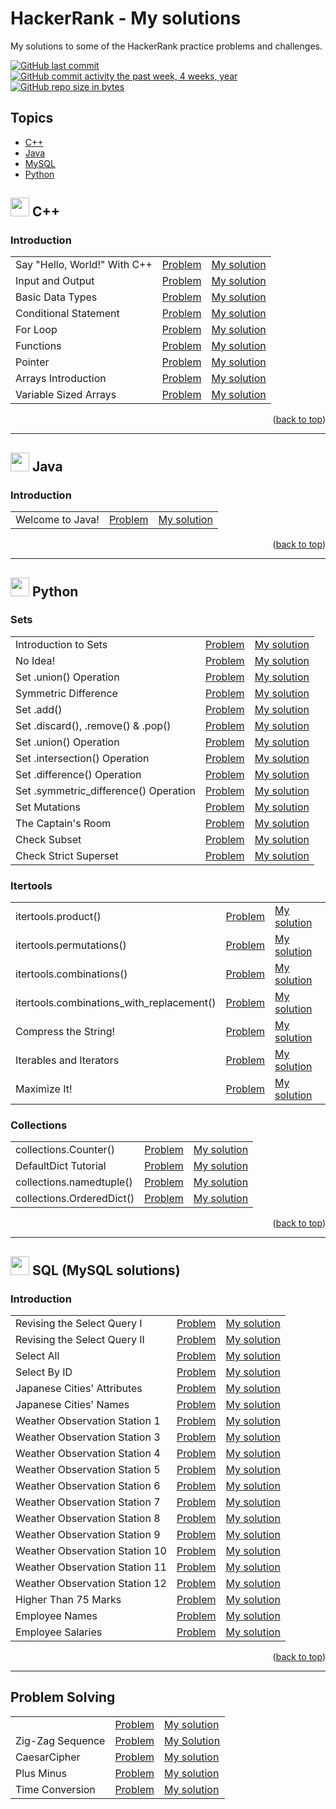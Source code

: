 # HackerRank - My solutions
My solutions to some of the HackerRank practice problems and challenges.

[![GitHub last commit](https://img.shields.io/github/last-commit/niaBaldoni/HackerRank-Challenges.svg)](https://github.com/niaBaldoni/HackerRank-Challenges) 
[![GitHub commit activity the past week, 4 weeks, year](https://img.shields.io/github/commit-activity/y/niaBaldoni/HackerRank-Challenges.svg)](https://github.com/niaBaldoni/HackerRank-Challenges)
[![GitHub repo size in bytes](https://img.shields.io/github/repo-size/niaBaldoni/HackerRank-Challenges.svg)](https://github.com/niaBaldoni/HackerRank-Challenges)

## Topics
+ [C++](#-c)
+ [Java](#-java)
+ [MySQL](#-sql-mysql-solutions)
+ [Python](#-python)


## <img src= "https://skillicons.dev/icons?i=cpp" width = 30px> C++

### Introduction
| | | |
| --- | --- | --- |
| Say "Hello, World!" With C++ | [Problem](https://www.hackerrank.com/challenges/cpp-hello-world/problem) | [My solution](../main/cplusplus/cpp-hello-world.cpp) |
| Input and Output | [Problem](https://www.hackerrank.com/challenges/cpp-input-and-output/problem) | [My solution](../main/cplusplus/cpp-input-and-output.cpp) |
| Basic Data Types | [Problem](https://www.hackerrank.com/challenges/c-tutorial-basic-data-types/problem) | [My solution](../main/cplusplus/c-tutorial-basic-data-types.cpp) |
| Conditional Statement | [Problem](https://www.hackerrank.com/challenges/c-tutorial-conditional-if-else/problem) | [My solution](../main/cplusplus/c-tutorial-conditional-if-else.cpp) |
| For Loop | [Problem](https://www.hackerrank.com/challenges/c-tutorial-for-loop/problem) | [My solution](../main/cplusplus/c-tutorial-for-loop.cpp) |
| Functions | [Problem](https://www.hackerrank.com/challenges/c-tutorial-functions/problem) | [My solution](../main/cplusplus/c-tutorial-functions.cpp) |
| Pointer | [Problem](https://www.hackerrank.com/challenges/c-tutorial-pointer/problem) | [My solution](../main/cplusplus/c-tutorial-pointer.cpp) |
| Arrays Introduction | [Problem](https://www.hackerrank.com/challenges/arrays-introduction/problem) | [My solution](../main/cplusplus/arrays-introduction.cpp) |
| Variable Sized Arrays | [Problem](https://www.hackerrank.com/challenges/variable-sized-arrays/problem) | [My solution](../main/cplusplus/variable-sized-arrays.cpp) |

<p align="right">(<a href="#topics">back to top</a>)</p>


---
## <img src= "https://skillicons.dev/icons?i=java" width = 30px> Java

### Introduction
| | | |
| --- | --- | --- |
| Welcome to Java! | [Problem](https://www.hackerrank.com/challenges/welcome-to-java/problem) | [My solution](../main/java/welcome-to-java.java) |


<p align="right">(<a href="#topics">back to top</a>)</p>


---
## <img src= "https://skillicons.dev/icons?i=py" width = 30px> Python

### Sets
|  |  |  |
| --- | --- | --- | 
| Introduction to Sets | [Problem](https://www.hackerrank.com/challenges/py-introduction-to-sets/problem) | [My solution](../main/python/py-introduction-to-sets.py)
| No Idea! | [Problem](https://www.hackerrank.com/challenges/no-idea/problem) | [My solution](../main/python/no-idea.py)
| Set .union() Operation | [Problem](https://www.hackerrank.com/challenges/py-set-union/problem) | [My solution](../main/python/py-set-union.py)
| Symmetric Difference | [Problem](https://www.hackerrank.com/challenges/symmetric-difference/problem) | [My solution](../main/python/symmetric-difference.py) 
| Set .add() | [Problem](https://www.hackerrank.com/challenges/py-set-add/problem) | [My solution](../main/python/py-set-add.py)
| Set .discard(), .remove() & .pop() | [Problem](https://www.hackerrank.com/challenges/py-set-discard-remove-pop) | [My solution](../main/python/py-set-discard-remove-pop.py)
| Set .union() Operation | [Problem](https://www.hackerrank.com/challenges/py-set-union) | [My solution](../main/python/py-set-union.py)
| Set .intersection() Operation | [Problem](https://www.hackerrank.com/challenges/py-set-intersection-operation) | [My solution](../main/python/py-set-intersection-operation.py)
| Set .difference() Operation | [Problem](https://www.hackerrank.com/challenges/py-set-difference-operation) | [My solution](../main/python/py-set-difference-operation.py)
| Set .symmetric_difference() Operation | [Problem](https://www.hackerrank.com/challenges/py-set-symmetric-difference-operation) | [My solution](../main/python/py-set-symmetric-difference-operation.py)
| Set Mutations | [Problem](https://www.hackerrank.com/challenges/py-set-mutations) | [My solution](../main/python/py-set-mutations.py)
| The Captain's Room | [Problem](https://www.hackerrank.com/challenges/py-the-captains-room) | [My solution](../main/python/py-the-captains-room.py)
| Check Subset | [Problem](https://www.hackerrank.com/challenges/py-check-subset) | [My solution](../main/python/py-check-subset.py)
| Check Strict Superset | [Problem](https://www.hackerrank.com/challenges/py-check-strict-superset) | [My solution](../main/python/py-check-strict-superset.py)

### Itertools
|  |  |  |
| --- | --- | --- | 
| itertools.product() | [Problem](https://www.hackerrank.com/challenges/itertools-product/problem) | [My solution](../main/python/itertools-product.py) |
| itertools.permutations() | [Problem](https://www.hackerrank.com/challenges/itertools-permutations/problem) | [My solution](../main/python/itertools-permutations.py)
| itertools.combinations() | [Problem](https://www.hackerrank.com/challenges/itertools-combinations/problem) | [My solution](../main/python/itertools-combinations.py)
| itertools.combinations_with_replacement() | [Problem](https://www.hackerrank.com/challenges/itertools-combinations-with-replacement) | [My solution](../main/python/itertools-combinations-with-replacement.py)
| Compress the String! | [Problem](https://www.hackerrank.com/challenges/compress-the-string) | [My solution](../main/python/compress-the-string.py)
| Iterables and Iterators | [Problem](https://www.hackerrank.com/challenges/iterables-and-iterators) | [My solution](../main/python/iterables-and-iterators.py)
| Maximize It! | [Problem](https://www.hackerrank.com/challenges/maximize-it) | [My solution](../main/python/maximize-it.py)

### Collections
|  |  |  |
| --- | --- | --- | 
| collections.Counter() | [Problem](https://www.hackerrank.com/challenges/collections-counter) | [My solution](../main/python/collections-counter.py)
| DefaultDict Tutorial | [Problem](https://www.hackerrank.com/challenges/defaultdict-tutorial) | [My solution](../main/python/defaultdict-tutorial.py)
| collections.namedtuple() | [Problem](https://www.hackerrank.com/challenges/py-collections-namedtuple) | [My solution](../main/python/py-collections-namedtuple.py)
| collections.OrderedDict() | [Problem](https://www.hackerrank.com/challenges/py-collections-ordereddict) | [My solution](../main/python/py-collections-ordereddict.py)

<p align="right">(<a href="#topics">back to top</a>)</p>


---
## <img src= "https://skillicons.dev/icons?i=mysql" width = 30px> SQL (MySQL solutions)
### Introduction
| | | |
| --- | --- | --- |
| Revising the Select Query I | [Problem](https://www.hackerrank.com/challenges/revising-the-select-query/problem?isFullScreen=true) | [My solution](../main/sql/revising-the-select-query.sql)
| Revising the Select Query II | [Problem](https://www.hackerrank.com/challenges/revising-the-select-query-2/problem?isFullScreen=true) | [My solution](../main/sql/revising-the-select-query-2.sql)
| Select All | [Problem](https://www.hackerrank.com/challenges/select-all-sql/problem?isFullScreen=true) | [My solution](../main/sql/select-all-sql.sql)
| Select By ID | [Problem](https://www.hackerrank.com/challenges/select-by-id/problem?isFullScreen=true) | [My solution](../main/sql/select-by-id.sql)
| Japanese Cities' Attributes | [Problem](https://www.hackerrank.com/challenges/japanese-cities-attributes/problem?isFullScreen=true) | [My solution](../main/sql/japanese-cities-attributes.sql)
| Japanese Cities' Names | [Problem](https://www.hackerrank.com/challenges/japanese-cities-name/problem?isFullScreen=true) | [My solution](../main/sql/japanese-cities-name.sql)
| Weather Observation Station 1 | [Problem](https://www.hackerrank.com/challenges/weather-observation-station-1/problem?isFullScreen=true) | [My solution](../main/sql/weather-observation-station-1.sql)
| Weather Observation Station 3 | [Problem](https://www.hackerrank.com/challenges/weather-observation-station-3/problem?isFullScreen=true) | [My solution](../main/sql/weather-observation-station-3.sql)
| Weather Observation Station 4 | [Problem](https://www.hackerrank.com/challenges/weather-observation-station-4/problem?isFullScreen=true) | [My solution](../main/sql/weather-observation-station-4.sql)
| Weather Observation Station 5 | [Problem](https://www.hackerrank.com/challenges/weather-observation-station-5/problem?isFullScreen=true) | [My solution](../main/sql/weather-observation-station-5.sql)
| Weather Observation Station 6 | [Problem](https://www.hackerrank.com/challenges/weather-observation-station-6/problem?isFullScreen=true) | [My solution](../main/sql/weather-observation-station-6.sql)
| Weather Observation Station 7 | [Problem](https://www.hackerrank.com/challenges/weather-observation-station-7/problem?isFullScreen=true) | [My solution](../main/sql/weather-observation-station-7.sql)
| Weather Observation Station 8 | [Problem](https://www.hackerrank.com/challenges/weather-observation-station-8/problem?isFullScreen=true) | [My solution](../main/sql/weather-observation-station-8.sql)
| Weather Observation Station 9 | [Problem](https://www.hackerrank.com/challenges/weather-observation-station-9/problem?isFullScreen=true) | [My solution](../main/sql/weather-observation-station-9.sql)
| Weather Observation Station 10 | [Problem](https://www.hackerrank.com/challenges/weather-observation-station-10/problem?isFullScreen=true) | [My solution](https://github.com/niaBaldoni/HackerRank-Challenges/blob/main/sql/weather-observation-station-10.sql)
| Weather Observation Station 11 | [Problem](https://www.hackerrank.com/challenges/weather-observation-station-11/problem?isFullScreen=true) | [My solution](https://github.com/niaBaldoni/HackerRank-Challenges/blob/main/sql/weather-observation-station-11.sql)
| Weather Observation Station 12 | [Problem](https://www.hackerrank.com/challenges/weather-observation-station-12/problem?isFullScreen=true) | [My solution](https://github.com/niaBaldoni/HackerRank-Challenges/blob/main/sql/weather-observation-station-12.sql)
| Higher Than 75 Marks | [Problem](https://www.hackerrank.com/challenges/more-than-75-marks/problem?isFullScreen=true) | [My solution](https://github.com/niaBaldoni/HackerRank-Challenges/blob/main/sql/more-than-75-marks.sql)
| Employee Names | [Problem](https://www.hackerrank.com/challenges/name-of-employees/problem?isFullScreen=true) | [My solution](https://github.com/niaBaldoni/HackerRank-Challenges/blob/main/sql/name-of-employees.sql)
| Employee Salaries | [Problem](https://www.hackerrank.com/challenges/salary-of-employees/problem?isFullScreen=true) | [My solution](https://github.com/niaBaldoni/HackerRank-Challenges/blob/main/sql/salary-of-employees.sql)


<p align="right">(<a href="#topics">back to top</a>)</p>


---
## Problem Solving
|  |  |  |
| --- | --- | --- | 
|  | [Problem]() | [My solution]()
| Zig-Zag Sequence | [Problem](https://www.hackerrank.com/challenges/one-week-preparation-kit-zig-zag-sequence/problem) | [My Solution](../main/ZigZagSequence.py)
| CaesarCipher | [Problem](https://www.hackerrank.com/challenges/one-week-preparation-kit-caesar-cipher-1/problem) | [My solution](../main/CaesarCipher.py)
| Plus Minus | [Problem](https://www.hackerrank.com/challenges/one-week-preparation-kit-plus-minus/problem) | [My solution](../main/algorithms/PlusMinus.py)
| Time Conversion | [Problem](https://www.hackerrank.com/challenges/one-week-preparation-kit-time-conversion/problem) | [My solution](../main/algorithms/TimeConversion.py)
